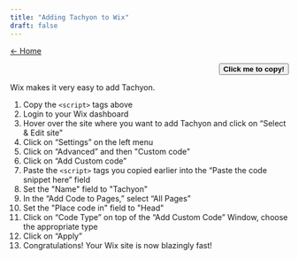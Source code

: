 ```yaml
---
title: "Adding Tachyon to Wix"
draft: false
---
```


<script src="/cms/copy.js" defer></script>

[← Home](/#using-tachyon)

<code id="codeBlock"></code>

<div style="text-align:right;">
<button id="copier">
<strong>Click me to copy!</strong>
</button>
</div>

Wix makes it very easy to add Tachyon.

1. Copy the `<script>` tags above
2. Login to your Wix dashboard
3. Hover over the site where you want to add Tachyon and click on “Select & Edit site"
4. Click on “Settings” on the left menu
5. Click on “Advanced” and then "Custom code"
6. Click on “Add Custom code”
7. Paste the `<script>` tags you copied earlier into the “Paste the code snippet here” field
8. Set the "Name" field to "Tachyon"
9. In the “Add Code to Pages,” select “All Pages”
10. Set the "Place code in" field to "Head"
11. Click on “Code Type” on top of the “Add Custom Code” Window, choose the appropriate type
12. Click on “Apply”
13. Congratulations! Your Wix site is now blazingly fast!